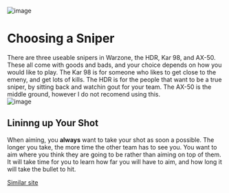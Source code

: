 ![image](https://user-images.githubusercontent.com/72216056/95696401-cb402500-0bef-11eb-8a99-39003f0add01.png)
# Choosing a Sniper

There are three useable snipers in Warzone, the HDR, Kar 98, and AX-50.  These all come with goods and bads, and your choice depends on how you would like to play.  The Kar 98 is for someone who likes to get close to the emeny, and get lots of kills.  The HDR is for the people that want to be a true sniper, by sitting back and watchin gout for your team.  The AX-50 is the middle ground, however I do not recomend using this.   
![image](https://user-images.githubusercontent.com/72216056/95700228-54a92480-0bfb-11eb-99ef-b903b780e283.png)

## Lininng up Your Shot

When aiming, you **always** want to take your shot as soon a possible.  The longer you take, the more time the other team has to see you.  You want to aim where you think they are going to be rather than aiming on top of them.  It will take time for you to learn how far you will have to aim, and how long it will take the bullet to hit. 

[Similar site](https://www.pcgamesn.com/call-of-duty-warzone/best-sniper-warzone) 
```

